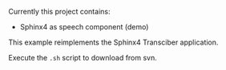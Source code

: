 
Currently this project contains:

- Sphinx4 as speech component (demo)

This example reimplements the Sphinx4 Transciber application.

Execute the `.sh` script to download from svn.

